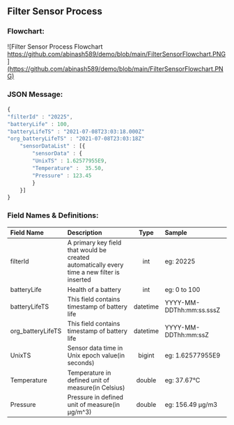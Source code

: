 ## Filter Sensor Process
### Flowchart:
![Filter Sensor Process Flowchart  https://github.com/abinash589/demo/blob/main/FilterSensorFlowchart.PNG](https://github.com/abinash589/demo/blob/main/FilterSensorFlowchart.PNG)

### JSON Message:
```javascript
{
"filterId" : "20225",
"batteryLife" : 100,
"batteryLifeTS" : "2021-07-08T23:03:18.000Z"
"org_batteryLifeTS" : "2021-07-08T23:03:18Z"
    "sensorDataList" : [{
        "sensorData" : {
        "UnixTS" : 1.62577955E9,
        "Temperature" :  35.50,
        "Pressure" : 123.45
        }
    }]
}
```

### Field Names & Definitions:
|**Field Name**|**Description**|**Type**|**Sample**|
| :- | :- | :-: | :- |
|filterId|A primary key field that would be created automatically every time a new filter is inserted|int|eg: 20225|
|batteryLife|Health of a battery|int|eg: 0 to 100|
|batteryLifeTS|This field contains timestamp of battery life|datetime|YYYY-MM-DDThh:mm:ss.sssZ|
|org_batteryLifeTS|This field contains timestamp of battery life|datetime|YYYY-MM-DDThh:mm:ssZ|
|UnixTS|Sensor data time in Unix epoch value(in seconds)|bigint|eg: 1.62577955E9|
|Temperature|Temperature in defined unit of measure(in Celsius)|double|eg: 37.67°C|
|Pressure|Pressure in defined unit of measure(in  µg/m^3)|double|eg: 156.49  µg/m3|
